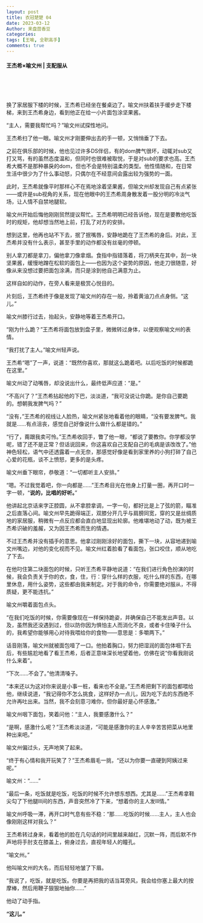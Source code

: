 ```yaml
---
layout: post
title: 衣冠楚楚 04
date: 2023-03-12
Author: 来盘茴香豆
categories: 
tags: [王喻, 全职高手]
comments: true
---
```





#### 王杰希×喻文州 | 支配服从

<br/><br/><br/>


换了家居服下楼的时候，王杰希已经坐在餐桌边了。喻文州扶着扶手缓步走下楼梯，来到王杰希身边，看到他正在给一小片面包涂坚果酱。

“主人，需要我帮忙吗？”喻文州试探性地问。

王杰希扫了他一眼。喻文州才刚要伸出去的手一顿，又悄悄垂了下去。

之前在俱乐部的时候，他也见过许多DS伴侣，有的dom脾气很坏，动辄对sub又打又骂，有的虽然态度温和，但同时也很难被取悦，于是对sub的要求也高。王杰希大概不是那种暴戾的dom，但也不会是特别温柔的类型。他性情随和，在日常生活中很少为了什么事动怒，只偶尔在不经意间会露出较为强势的一面。

此时，王杰希就像平时那样心不在焉地涂着坚果酱，但喻文州却发现自己有点紧张——或许是sub视角的关系，现在他眼中的王杰希周身散发着一股分明的冷淡气场，让人情不自禁地腿软。

喻文州开始后悔他刚刚贸然提议帮忙。王杰希明明已经告诉他，现在是要教他吃饭时的规矩，他却想当然地上前，打乱了对方的安排。

想到这里，他再也站不下去，抿了抿嘴唇，安静地跪在了王杰希的身后。对此，王杰希并没有什么表示，甚至手里的动作都没有丝毫的停顿。

别人拿刀都是拿刀，偏他拿刀像拿烟。食指中指错落着，将刀柄夹在其中，刮一块坚果酱，缓慢地蹭在松软的面包上——也因为这个姿势的原因，他走刀很随意，好像从来没想过要把面包涂满，而只是涂到他自己满意为止。

这样自如的动作，在旁人看来是极赏心悦目的。

片刻后，王杰希终于像是发现了喻文州的存在一般，拎着黄油刀点点身侧。“这儿。”

喻文州膝行过去，抬起头，安静地等着王杰希开口。

“刚为什么跪？”王杰希将面包放到盘子里，微微转过身体，以便观察喻文州的表情。

“我打扰了主人。”喻文州轻声说。

王杰希“嗯”了一声，说道：“既然你喜欢，那就这么跪着吧。以后吃饭的时候都跪在这里。”

喻文州动了动嘴唇，却没说出什么，最终低声应道：“是。”

“不高兴了？”王杰希拈起他的下巴，淡淡道，“我可没说让你跪。是你自己要跪的。想朝我发脾气吗？”

“没有，”王杰希的视线让人脸热，喻文州紧张地看着他的眼睛，“没有要发脾气。我就是……有点沮丧，感觉自己好像说什么做什么都是错的。”

“行了，甭跟我卖可怜。”王杰希收回手，瞥了他一眼，“都说了要教你。你学都没学呢，错了还不是正常？但话说回来，你这喜欢自己支配自己的毛病是该改改了。”他神色轻松，语气中还透露着一点无奈，那感觉好像是看到家里养的小狗打碎了自己心爱的花瓶，谈不上愤怒，更多的是头疼。

喻文州垂下眼帘，恭敬道：“一切都听主人安排。”

“嗯。不过我觉着吧，你一向都是……”王杰希目光在他身上打量一圈，再开口时一字一顿，“**说的，比唱的好听。**”

他讲起北京话来字正腔圆，从不拿腔拿调，一字一句，都好比是上了弦的箭，瞄准之后直落心间。喻文州早先跪得端正，双膝分开几乎与肩膀同宽，穿的又是丝绸质地的家居服，稍微有一点反应都会直白地显现出轮廓。他难堪地动了动，既为被王杰希识破的羞赧，又为因王杰希而生的情遇。

不过王杰希并没有插手的意思。他拿过刚刚涂好的面包，撕下一块，从容地递到喻文州嘴边，对他的变化视而不见。喻文州红着脸看了看面包，张口咬住，顺从地吃了下去。

在他叼住第二块面包的时候，只听王杰希平静地说道：“在我们进行角色扮演的时候，我会负责关于你的衣，食，住，行：穿什么样的衣服，吃什么样的东西，在哪里休息，用什么姿势，这些都由我来制定。对于我的命令，你需要绝对服从，不得质疑，更不能违抗。”

喻文州嚼着面包点头。

“在我们吃饭的时候，你需要像现在一样保持跪姿，并确保自己不能发出声音。以及，虽然我还没遇到过，但以防你因为惧怕主人而消化不良，或者卡住嗓子什么的，我希望你能够用心对待我喂给你的食物——意思是：多嚼两下。”

话音刚落，喻文州就被面包噎了一口。他拍着胸口，努力把湿润的面包体咽下去后，有些尴尬地看了看王杰希，后者正意味深长地望着他，仿佛在说“你看我刚说什么来着”。

“下次……不会了。”他清清嗓子。

“本来还以为这对你来说是小事一桩，看来也不全是。”王杰希把剩下的面包都喂给他，继续说道，“我记得你不怎么挑食，这样好办一点儿，因为吃下去的东西绝不允许再吐出来。当然，我不会刻意刁难你，但你最好是心怀感激。”

喻文州咽下面包，笑着问他：“主人，我要感激什么？”

“是啊，感激什么呢？”王杰希淡淡道，“可能是感激你的主人辛辛苦苦把菜从地里种出来吧。”

喻文州偏过头，无声地笑了起来。

“终于有心情和我开玩笑了？”王杰希眉毛一挑，“还以为你要一直硬到阿姨过来呢。”

喻文州：“……”

“最后一条，吃饭就是吃饭，吃饭的时候不允许想东想西。尤其是……”王杰希拿鞋尖勾了下他腿lll间的东西，声音突然冷了下来，“想着你的主人发lll情。”

喻文州呼吸一滞，再开口时气息有些不稳：“那……吃饭的时候……主人，主人也会像刚刚这样对我么？”

王杰希转过身来，看着他的脸在几句话的时间里越来越红，沉默一阵，而后默不作声地将手肘支在膝盖上，俯身过去，直视年轻人的瞳孔。

“喻文州。”

他叫喻文州的大名，而后轻轻地皱了下眉。

“我说了，吃饭，就是吃饭。你要是再把我的话当耳旁风，我会给你塞上最大的按摩棒，然后用鞭子狠狠地抽你……”

他动了动手指。

**“这儿。”**

<br/><br/><br/>

